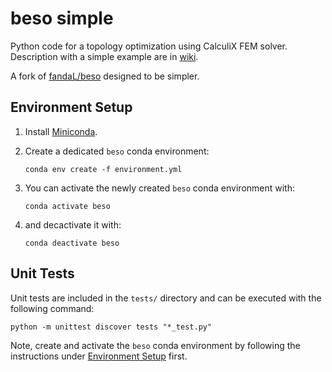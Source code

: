 # beso simple
Python code for a topology optimization using CalculiX FEM solver.
Description with a simple example are in [wiki](https://github.com/fandaL/beso/wiki).

A fork of [fandaL/beso](https://github.com/fandaL/beso) designed to be simpler.

## Environment Setup
1. Install [Miniconda](https://docs.conda.io/en/latest/miniconda.html).
2. Create a dedicated `beso` conda environment:

       conda env create -f environment.yml

3. You can activate the newly created `beso` conda environment with:

       conda activate beso

4. and decactivate it with:

       conda deactivate beso

## Unit Tests
Unit tests are included in the `tests/` directory and can be executed with the following command:

    python -m unittest discover tests "*_test.py"

Note, create and activate the `beso` conda environment by following the instructions under [Environment Setup](#environment-setup) first.
